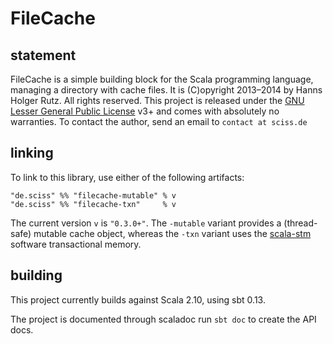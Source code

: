 # FileCache

## statement

FileCache is a simple building block for the Scala programming language, managing a directory with cache files. It is (C)opyright 2013&ndash;2014 by Hanns Holger Rutz. All rights reserved. This project is released under the [GNU Lesser General Public License](https://raw.github.com/Sciss/FileCache/master/LICENSE) v3+ and comes with absolutely no warranties. To contact the author, send an email to `contact at sciss.de`

## linking

To link to this library, use either of the following artifacts:

    "de.sciss" %% "filecache-mutable" % v
    "de.sciss" %% "filecache-txn"     % v

The current version `v` is `"0.3.0+"`. The `-mutable` variant provides a (thread-safe) mutable cache object, whereas the `-txn` variant uses the [scala-stm](https://github.com/nbronson/scala-stm) software transactional memory.

## building

This project currently builds against Scala 2.10, using sbt 0.13.

The project is documented through scaladoc run `sbt doc` to create the API docs.

